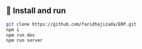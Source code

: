 ## 🚀 Install and run

```bash
git clone https://github.com/faridhajizada/ERP.git
npm i
npm run dev
npm run server